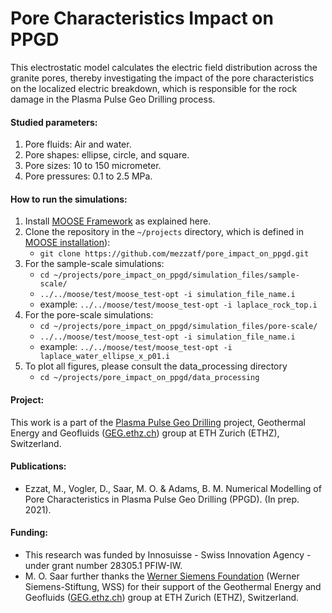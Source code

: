 # Pore Characteristics Impact on PPGD
This electrostatic model calculates the electric field distribution across the granite pores, thereby investigating the impact of the pore characteristics on the localized electric breakdown, which is responsible for the rock damage in the Plasma Pulse Geo Drilling process.

#### Studied parameters:
1. Pore fluids: Air and water.
2. Pore shapes: ellipse, circle, and square.
3. Pore sizes: 10 to 150 micrometer.
4. Pore pressures: 0.1 to 2.5 MPa.

#### How to run the simulations:
1. Install [MOOSE Framework](https://mooseframework.inl.gov/getting_started/installation/index.html) as explained here.
2. Clone the repository in the `~/projects` directory, which is defined in [MOOSE installation](https://mooseframework.inl.gov/getting_started/installation/index.html)):
   * `git clone https://github.com/mezzatf/pore_impact_on_ppgd.git`
3. For the sample-scale simulations:
   * `cd ~/projects/pore_impact_on_ppgd/simulation_files/sample-scale/`
   * `../../moose/test/moose_test-opt -i simulation_file_name.i`
   * example: `../../moose/test/moose_test-opt -i laplace_rock_top.i`
4. For the pore-scale simulations:
   * `cd ~/projects/pore_impact_on_ppgd/simulation_files/pore-scale/`
   * `../../moose/test/moose_test-opt -i simulation_file_name.i`
   * example: `../../moose/test/moose_test-opt -i laplace_water_ellipse_x_p01.i`
5. To plot all figures, please consult the data_processing directory
   * `cd ~/projects/pore_impact_on_ppgd/data_processing`

#### Project:
This work is a part of the [Plasma Pulse Geo Drilling](https://geg.ethz.ch/project-plasma_drilling/) project, Geothermal Energy and Geofluids ([GEG.ethz.ch](https://geg.ethz.ch/)) group at ETH Zurich (ETHZ), Switzerland.

#### Publications:
- Ezzat, M., Vogler, D., Saar, M. O. & Adams, B. M. Numerical Modelling of Pore Characteristics in Plasma Pulse Geo Drilling (PPGD). (In prep. 2021).

#### Funding:
- This research was funded by Innosuisse - Swiss Innovation Agency - under grant number 28305.1 PFIW-IW.
- M. O. Saar further thanks the [Werner Siemens Foundation](http://www.wernersiemens-stiftung.ch/home/) (Werner Siemens-Stiftung, WSS) for their support of the Geothermal Energy and Geofluids ([GEG.ethz.ch](https://geg.ethz.ch/)) group at ETH Zurich (ETHZ), Switzerland.
